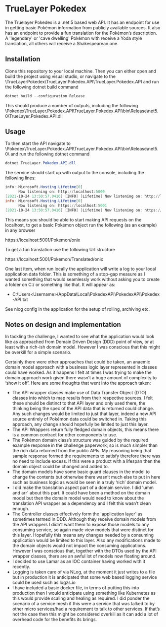 # TrueLayer Pokedex

The Truelayer Pokedex is a .net 5 based web API. It has an endpoint for use in getting basic Pokémon information from publicly available sources. It also has an endpoint to provide a fun translation for the Pokémon’s description. A 'legendary' or 'cave dwelling' Pokémon with receive a Yoda style translation, all others will receive a Shakespearean one. 

## Installation

Clone this repository to your local machine. Then you can either open and build the project using visual studio, or navigate to the <install location>\TrueLayerPokedex\TrueLayer.Pokedex.API\TrueLayer.Pokedex.API and run the following dotnet build command

```powershell
dotnet build --configuration Release
```
This should produce a number of outputs, including the following <install location>\Pokedex\TrueLayer.Pokedex.API\TrueLayer.Pokedex.API\bin\Release\net5.0\TrueLayer.Pokedex.API.dll

## Usage

To then start the API navigate to <install location>\Pokedex\TrueLayer.Pokedex.API\TrueLayer.Pokedex.API\bin\Release\net5.0\ and run the following dotnet command 

```powershell
dotnet TrueLayer.Pokedex.API.dll
```
The service should start up with output to the console, including the following lines:

```powershell
info: Microsoft.Hosting.Lifetime[0]
      Now listening on: http://localhost:5000
[2021-10-24 13:50:57.0416] [INFO] [Lifetime] Now listening on: http://localhost:5000
info: Microsoft.Hosting.Lifetime[0]
      Now listening on: https://localhost:5001
[2021-10-24 13:50:57.0416] [INFO] [Lifetime] Now listening on: https://localhost:5001
```

This means you should be able to start making API requests on the localhost, to get a basic Pokémon object run the following (as an example) in any browser

https://localhost:5001/Pokemon/onix

To get a fun translation use the following Url structure

https://localhost:5001/Pokemon/Translated/onix

One last item, when run locally the application will write a log to your local application data folder. This is something of a stop-gap measure as I wanted something that would seamlessly work without asking you to create a folder on C:/ or something like that. It will appear as:

* C:\Users\<Username>\AppData\Local\PokedexAPI\PokedexAPI\Pokedex-API.txt

See nlog config in the application for the setup of rolling, archiving etc. 

## Notes on design and implementation

In tackling the challenge, I wanted to see what the application would look like as approached from Domain Driven Design (DDD) point of view, or at least with a rich-ish domain model. However I was conscious that this might be overkill for a simple scenario. 

Certainly there were other approaches that could be taken, an anaemic domain model approach with a business logic layer represented in classes could have worked. As it happens I felt at times I was trying to make the domain approach work given there wasn’t a huge amount of complexity to ‘show it off’. Here are some thoughts that went into the approach taken:

* The API wrapper classes make use of Data Transfer Object (DTO) classes into which to map results from their respective sources. I felt these should be distinct to that API layer and only used there, the thinking being the spec of the API data that is returned could change. Any such changes would be limited to just that layer, indeed a new API source entirely of Pokémon data could be switched in. Taking this approach, any change should hopefully be limited to just this layer. 
* The API Wrappers return fully fledged domain objects, this means there is a common contract for other components to use. 
* The Pokémon domain class’s structure was guided by the required example response in the challenge paperwork, so is much simpler than the rich data returned from the public APIs. My reasoning being that sample response formed the requirements to satisfy therefore there was no need to include excess. If this were a product with a lifespan then the domain object could be changed and added to.
* The domain models have some basic guard clauses in the model to change the contents but otherwise there wasn’t much else to put in here such as business logic as would be seen in a truly ‘rich’ domain model. 
* I did make the translation aspect part of a domain service. I did 'umm and arr' about this part. It could have been a method on the domain model but then the domain model would need to know about the translation API wrapper as a dependency and I felt this wasn’t clean enough.
* The Controller classes effectively form the 'application layer' as sometimes termed in DDD. Although they receive domain models from the API wrappers I didn’t want them to expose those models to any consuming service, so again made view models that were distinct for this layer. Hopefully this means any changes needed by a consuming application would be limited to this layer. Also any modifications made to the domain objects would not impact the consuming applications. However I was conscious that, together with the DTOs used by the API wrapper classes, there are an awful lot of models now floating around. 
* I decided to use Lamar as an IOC container having worked with it recently. 
* Logging is taken care of via NLog, at the moment it just writes to a file but in production it is anticipated that some web based logging service could be used such as logzs.io
* I have included a basic docker file, in terms of putting this into production then I would anticipate using something like Kubernetes as this would provide scaling and healing as required. I did ponder the scenario of a service mesh if this were a service that was talked to by other micro services/had a requirement to talk to other services. If that’s not the case then this might be considered overkill as it can add a lot of overhead code for the benefits its brings. 

